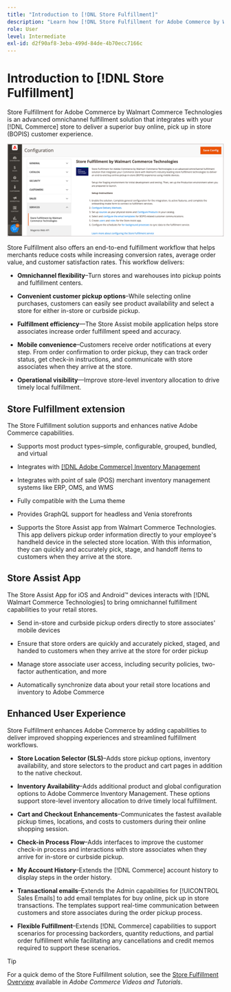 ```yaml
---
title: "Introduction to [!DNL Store Fulfillment]"
description: "Learn how [!DNL Store Fulfillment for Adobe Commerce by Walmart Commerce Technologies] supports buy online, pick up in store (BOPIS) for customers. Use the Store Assist mobile to streamline BOPIS fulfillment and order processing for store associates and Commerce customers."
role: User
level: Intermediate
exl-id: d2f90af8-3eba-499d-84de-4b70ecc7166c
---
```

# Introduction to [!DNL Store Fulfillment]

Store Fulfillment for Adobe Commerce by Walmart Commerce Technologies is an advanced omnichannel fulfillment solution that integrates with your [!DNL Commerce] store to deliver a superior buy online, pick up in store (BOPIS) customer experience.

![Store Fulfillment solution Adobe Admin configuration](assets/store-fulfillment-admin-home.png
)

Store Fulfillment also offers an end-to-end fulfillment workflow that helps merchants reduce costs while increasing conversion rates, average order value, and customer satisfaction rates. This workflow delivers: 

* **Omnichannel flexibility**–Turn stores and warehouses into pickup points and fulfillment centers.

* **Convenient customer pickup options**–While selecting online purchases, customers can easily see product availability and select a store for either in-store or curbside pickup.

* **Fulfillment efficiency**—The Store Assist mobile application helps store associates increase order fulfillment speed and accuracy.

* **Mobile convenience**–Customers receive order notifications at every step. From order confirmation to order pickup, they can track order status, get check-in instructions, and communicate with store associates when they arrive at the store.

* **Operational visibility**—Improve store-level inventory allocation to drive timely local fulfillment.

## Store Fulfillment extension

The Store Fulfillment solution supports and enhances native Adobe Commerce capabilities.

* Supports most product types–simple, configurable, grouped, bundled, and virtual

* Integrates with [[!DNL Adobe Commerce] Inventory Management](https://docs.magento.com/user-guide/catalog/inventory-learn-more.html)

* Integrates with point of sale (POS) merchant inventory management systems like ERP, OMS, and WMS

* Fully compatible with the Luma theme

* Provides GraphQL support for headless and Venia storefronts

* Supports the Store Assist app from Walmart Commerce Technologies. This app delivers pickup order information directly to your employee's handheld device in the selected store location. With this information, they can quickly and accurately pick, stage, and handoff items to customers when they arrive at the store.

## Store Assist App

The Store Assist App for iOS and Android™ devices interacts with [!DNL Walmart Commerce Technologies] to bring omnichannel fulfillment capabilities to your retail stores.

* Send in-store and curbside pickup orders directly to store associates' mobile devices

* Ensure that store orders are quickly and accurately picked, staged, and handed to customers when they arrive at the store for order pickup

* Manage store associate user access, including security policies, two-factor authentication, and more

* Automatically synchronize data about your retail store locations and inventory to Adobe Commerce

## Enhanced User Experience

Store Fulfillment enhances Adobe Commerce by adding capabilities to deliver improved shopping experiences and streamlined fulfillment workflows.

* **Store Location Selector (SLS)**–Adds store pickup options, inventory availability, and store selectors to the product and cart pages in addition to the native checkout.

* **Inventory Availability**–Adds additional product and global configuration options to Adobe Commerce Inventory Management. These options support store-level inventory allocation to drive timely local fulfillment.

* **Cart and Checkout Enhancements**–Communicates the fastest available pickup times, locations, and costs to customers during their online shopping session.

* **Check-in Process Flow**–Adds interfaces to improve the customer check-in process and interactions with store associates when they arrive for in-store or curbside pickup.

* **My Account History**–Extends the [!DNL Commerce] account history to display steps in the order history.

* **Transactional emails**–Extends the Admin capabilities for [!UICONTROL Sales Emails] to add email templates for buy online, pick up in store transactions. The templates support real-time communication between customers and store associates during the order pickup process.

* **Flexible Fulfillment**–Extends [!DNL Commerce] capabilities to support scenarios for processing backorders, quantity reductions, and partial order fulfillment while facilitating any cancellations and credit memos required to support these scenarios.

>[!TIP]
>
> For a quick demo of the Store Fulfillment solution, see the [Store Fulfillment Overview](https://experienceleague.adobe.com/docs/commerce-learn/tutorials/orders/store-fulfillment.html) available in _Adobe Commerce Videos and Tutorials_.

